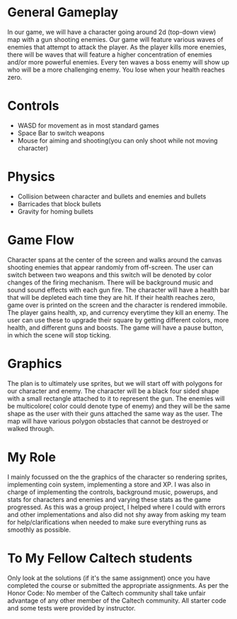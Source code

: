 # General Gameplay
In our game, we will have a character going around 2d (top-down view) map with a gun shooting enemies. Our game will feature various waves of enemies        that attempt to attack the player. As the player kills more enemies, there will be waves that will feature a higher concentration of enemies and/or more powerful enemies. Every ten waves a boss enemy will show up who will be a more challenging enemy. You lose when your health reaches zero.
# Controls
- WASD for movement as in most standard games
- Space Bar to switch weapons
- Mouse for aiming and shooting(you can only shoot while not moving character)
# Physics
- Collision between character and bullets and enemies and bullets
- Barricades that block bullets
- Gravity for homing bullets
# Game Flow
Character spans at the center of the screen and walks around the canvas shooting enemies that appear randomly from off-screen. The user can switch between two weapons and this switch will be denoted by color changes of the firing mechanism. There will be background music and sound sound effects with each gun fire. The character will have a health bar that will be depleted each time they are hit. If their health reaches zero, game over is printed on the screen and the character is rendered immobile. The player gains health, xp, and currency everytime they kill an enemy. The user can use these to upgrade their square by getting different colors, more health, and different guns and boosts. The game will have a pause button, in which the scene will stop ticking. 
# Graphics
The plan is to ultimately use sprites, but we will start off with polygons for our character and enemy. The character will be a black four sided shape with a small rectangle attached to it to represent the gun. The enemies will be multicolore( color could denote type of enemy) and they will be the same shape as the user with their guns attached the same way as the user. The map will have various polygon obstacles that cannot be destroyed or walked through.
# My Role
I mainly focussed on the the graphics of the character so rendering sprites, implementing coin system, implementing a store and XP. I was also in charge of implementing the controls, background music, powerups, and stats for characters and enemies and varying these stats as the game progressed. As this was a group project, I helped where I could with errors and other implementations and also did not shy away from asking my team for help/clarifications when needed to make sure everything runs as smoothly as possible.
    
# To My Fellow Caltech students
Only look at the solutions (if it's the same assignment) once you have completed the course or submitted the appropriate assignments.
As per the Honor Code: No member of the Caltech community shall take unfair advantage of any other member of the Caltech community. All starter code and some tests were provided by instructor.
